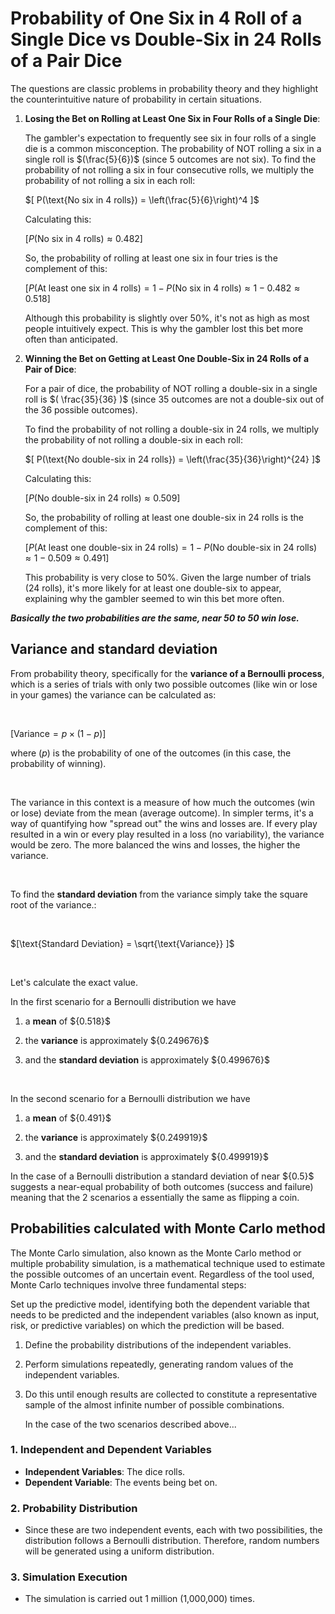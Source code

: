 
# Probability of One Six in 4 Roll of a Single Dice vs Double-Six in 24 Rolls of a Pair Dice

The questions are classic problems in probability theory and they highlight the counterintuitive nature of probability in certain situations.

1. **Losing the Bet on Rolling at Least One Six in Four Rolls of a Single Die**:

   The gambler's expectation to frequently see six in four rolls of a single die is a common misconception. The probability of NOT rolling a six in a single roll is
   $(\frac{5}{6})$
   (since 5 outcomes are not six). To find the probability of not rolling a six in four consecutive rolls, we multiply the probability of not rolling a six in each roll:

   $[ P(\text{No six in 4 rolls}) = \left(\frac{5}{6}\right)^4 ]$

   Calculating this:

   $[ P(\text{No six in 4 rolls}) \approx 0.482 ]$

   So, the probability of rolling at least one six in four tries is the complement of this:

   $[ P(\text{At least one six in 4 rolls}) = 1 - P(\text{No six in 4 rolls}) \approx 1 - 0.482 \approx 0.518 ]$

   Although this probability is slightly over 50%, it's not as high as most people intuitively expect. This is why the gambler lost this bet more often than anticipated.

2. **Winning the Bet on Getting at Least One Double-Six in 24 Rolls of a Pair of Dice**:

   For a pair of dice, the probability of NOT rolling a double-six in a single roll is $( \frac{35}{36} )$ (since 35 outcomes are not a double-six out of the 36 possible outcomes).

   To find the probability of not rolling a double-six in 24 rolls, we multiply the probability of not rolling a double-six in each roll:

   $[ P(\text{No double-six in 24 rolls}) = \left(\frac{35}{36}\right)^{24} ]$

   Calculating this:

   $[ P(\text{No double-six in 24 rolls}) \approx 0.509 ]$

   So, the probability of rolling at least one double-six in 24 rolls is the complement of this:

   $[ P(\text{At least one double-six in 24 rolls}) = 1 - P(\text{No double-six in 24 rolls}) \approx 1 - 0.509 \approx 0.491 ]$

   This probability is very close to 50%. Given the large number of trials (24 rolls), it's more likely for at least one double-six to appear, explaining why the gambler seemed to win this bet more often.

***Basically the two probabilities are the same, near 50 to 50 win lose.***



## Variance and standard deviation

From probability theory, specifically for the **variance of a Bernoulli process**, which is a series of trials with only two possible outcomes (like win or lose in your games)
 the variance can be calculated as:

<br>

$[ \text{Variance} = p \times (1 - p) ]$



where $( p )$ is the probability of one of the outcomes (in this case, the probability of winning).

<br>

The variance in this context is a measure of how much the outcomes (win or lose) deviate from the mean (average outcome). In simpler terms, it's a way of quantifying how "spread out" the wins and losses are. If every play resulted in a win or every play resulted in a loss (no variability), the variance would be zero. The more balanced the wins and losses, the higher the variance.

<br>

To find the **standard deviation** from the variance simply take the square root of the variance.:

<br>

$[\text{Standard Deviation} = \sqrt{\text{Variance}} ]$

<br>

Let's calculate the exact value.


In the first scenario for a Bernoulli distribution we have


1.   a **mean** of $\{0.518}\$

2.   the **variance** is approximately $\{0.249676}\$

3.  and the **standard deviation** is approximately $\{0.499676}\$     


<br>


In the second scenario for a Bernoulli distribution we have


1.   a **mean** of $\{0.491}\$

2.   the **variance** is approximately $\{0.249919}\$

3.  and the **standard deviation** is approximately $\{0.499919}\$     

In the case of a Bernoulli distribution  a standard deviation of near $\{0.5}\$ suggests a near-equal probability of both outcomes (success and failure) meaning that  the 2 scenarios a essentially the same as flipping a coin.

## Probabilities calculated with Monte Carlo method
The Monte Carlo simulation, also known as the Monte Carlo method or multiple probability simulation, is a mathematical technique used to estimate the possible outcomes of an uncertain event.
Regardless of the tool used, Monte Carlo techniques involve three fundamental steps:

Set up the predictive model, identifying both the dependent variable that needs to be predicted and the independent variables (also known as input, risk, or predictive variables) on which the prediction will be based.
1) Define the probability distributions of the independent variables.
2) Perform simulations repeatedly, generating random values of the independent variables.
3) Do this until enough results are collected to constitute a representative sample of the almost infinite number of possible combinations.

   In the case of the two scenarios described above...

### 1. Independent and Dependent Variables
- **Independent Variables**: The dice rolls.
- **Dependent Variable**: The events being bet on.

### 2. Probability Distribution
- Since these are two independent events, each with two possibilities, the distribution follows a Bernoulli distribution. Therefore, random numbers will be generated using a uniform distribution.

### 3. Simulation Execution
- The simulation is carried out 1 million (1,000,000) times.
